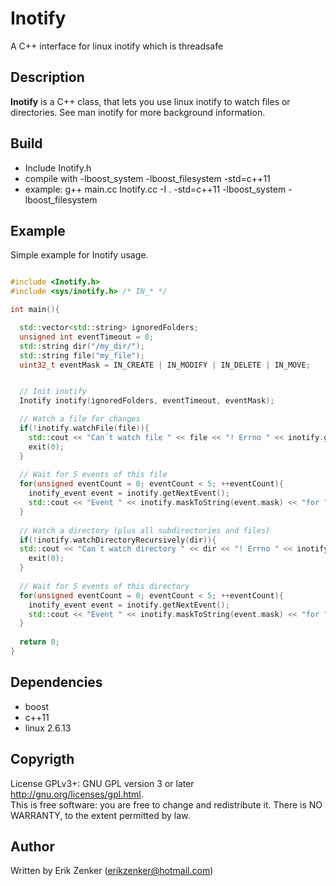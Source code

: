 Inotify 
=======
A C++ interface for linux inotify which is threadsafe

## Description ##
 __Inotify__ is a C++ class, that lets you use linux inotify to watch files or directories.
See man inotify for more background information.

## Build ##
   + Include Inotify.h
   + compile with -lboost_system -lboost_filesystem -std=c++11
   + example: g++ main.cc Inotify.cc -I . -std=c++11  -lboost_system -lboost_filesystem

## Example ##
Simple example for Inotify usage.
```c++

#include <Inotify.h>
#include <sys/inotify.h> /* IN_* */

int main(){

  std::vector<std::string> ignoredFolders;
  unsigned int eventTimeout = 0;
  std::string dir("/my_dir/");
  std::string file("my_file");
  uint32_t eventMask = IN_CREATE | IN_MODIFY | IN_DELETE | IN_MOVE;


  // Init inotify
  Inotify inotify(ignoredFolders, eventTimeout, eventMask);

  // Watch a file for changes
  if(!inotify.watchFile(file)){
    std::cout << "Can´t watch file " << file << "! Errno " << inotify.getLastError() <<std::endl;
    exit(0);
  }
  
  // Wait for 5 events of this file
  for(unsigned eventCount = 0; eventCount < 5; ++eventCount){
    inotify_event event = inotify.getNextEvent();
    std::cout << "Event " << inotify.maskToString(event.mask) << "for " << file << " was triggered!" << std::endl;
  }
  
  // Watch a directory (plus all subdirectories and files)
  if(!inotify.watchDirectoryRecursively(dir)){
  std::cout << "Can´t watch directory " << dir << "! Errno " << inotify.getLastError() <<std::endl;
    exit(0);
  }
  
  // Wait for 5 events of this directory
  for(unsigned eventCount = 0; eventCount < 5; ++eventCount){
    inotify_event event = inotify.getNextEvent();
    std::cout << "Event " << inotify.maskToString(event.mask) << "for " << file << " was triggered!" << std::endl;
  }
  
  return 0;
}

```
   
## Dependencies ##
 + boost
 + c++11
 + linux 2.6.13

## Copyrigth
License GPLv3+: GNU GPL version 3 or later <http://gnu.org/licenses/gpl.html>.  
This is free software: you are free to change and redistribute it.  There is NO WARRANTY, to the extent permitted by law.

## Author ##
Written by Erik Zenker (erikzenker@hotmail.com)
